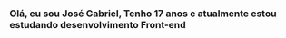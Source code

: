 <h3>Olá, eu sou José Gabriel, Tenho 17 anos e atualmente estou estudando desenvolvimento Front-end</h3>
